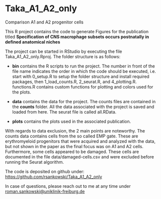 # Taka_A1_A2_only
Comparison A1 and A2 progenitor cells

This R project contains the code to generate Figures for the publication titled **Specification of CNS macrophage subsets occurs postnatally in defined anatomical niches** 

The project can be started in RStudio by executing the file Taka_A1_A2_only.Rproj. The folder structure is as follows:
- **bin** contains the R scripts to run the project. The number in front of the file name indicates the order in which the code should be executed, i.e. start with 0_setup.R to setup the folder structure and install required packages, then 1_load_counts.R, 2_seurat.R, and 4_plotting.R. functions.R contains custom functions for plotting and colors used for the plots.

- **data** contains the data for the project. The counts files are contained in the **counts** folder. All the data associated with the project is saved and loaded from here. The seurat file is called all.RData.

- **plots** contains the plots used in the associated publication.

With regards to data exclusion, the 2 main points are noteworthy. The counts data contains cells from the so called EMP gate. These are erythromyeloid progenitors that were acquired and analyzed with the data, but not shown in the paper as the final focus was on A1 and A2 cells. Furthermore, some cells appeared to be damaged. These cells are documented in the file data/damaged-cells.csv and were excluded before running the Seurat algorithm.

The code is deposited on github under: https://github.com/rsankowski/Taka_A1_A2_only

In case of questions, please reach out to me at any time under roman.sankowski@uniklinik-freiburg.de